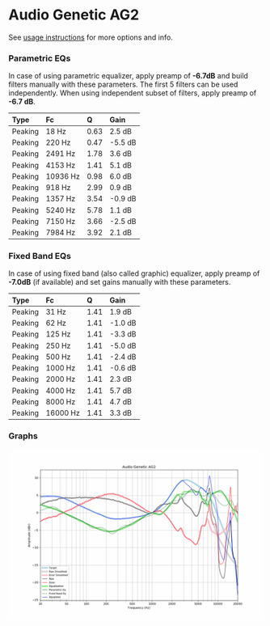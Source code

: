 # Audio Genetic AG2
See [usage instructions](https://github.com/jaakkopasanen/AutoEq#usage) for more options and info.

### Parametric EQs
In case of using parametric equalizer, apply preamp of **-6.7dB** and build filters manually
with these parameters. The first 5 filters can be used independently.
When using independent subset of filters, apply preamp of **-6.7 dB**.

| Type    | Fc       |    Q | Gain    |
|:--------|:---------|:-----|:--------|
| Peaking | 18 Hz    | 0.63 | 2.5 dB  |
| Peaking | 220 Hz   | 0.47 | -5.5 dB |
| Peaking | 2491 Hz  | 1.78 | 3.6 dB  |
| Peaking | 4153 Hz  | 1.41 | 5.1 dB  |
| Peaking | 10936 Hz | 0.98 | 6.0 dB  |
| Peaking | 918 Hz   | 2.99 | 0.9 dB  |
| Peaking | 1357 Hz  | 3.54 | -0.9 dB |
| Peaking | 5240 Hz  | 5.78 | 1.1 dB  |
| Peaking | 7150 Hz  | 3.66 | -2.5 dB |
| Peaking | 7984 Hz  | 3.92 | 2.1 dB  |

### Fixed Band EQs
In case of using fixed band (also called graphic) equalizer, apply preamp of **-7.0dB**
(if available) and set gains manually with these parameters.

| Type    | Fc       |    Q | Gain    |
|:--------|:---------|:-----|:--------|
| Peaking | 31 Hz    | 1.41 | 1.9 dB  |
| Peaking | 62 Hz    | 1.41 | -1.0 dB |
| Peaking | 125 Hz   | 1.41 | -3.3 dB |
| Peaking | 250 Hz   | 1.41 | -5.0 dB |
| Peaking | 500 Hz   | 1.41 | -2.4 dB |
| Peaking | 1000 Hz  | 1.41 | -0.6 dB |
| Peaking | 2000 Hz  | 1.41 | 2.3 dB  |
| Peaking | 4000 Hz  | 1.41 | 5.7 dB  |
| Peaking | 8000 Hz  | 1.41 | 4.7 dB  |
| Peaking | 16000 Hz | 1.41 | 3.3 dB  |

### Graphs
![](./Audio%20Genetic%20AG2.png)